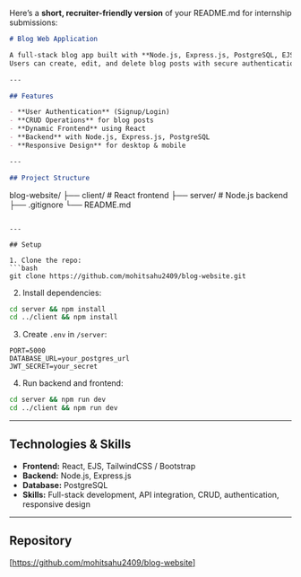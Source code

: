 Here’s a **short, recruiter-friendly version** of your README.md for internship submissions:

```markdown
# Blog Web Application

A full-stack blog app built with **Node.js, Express.js, PostgreSQL, EJS, and React**.  
Users can create, edit, and delete blog posts with secure authentication and a responsive frontend.

---

## Features

- **User Authentication** (Signup/Login)  
- **CRUD Operations** for blog posts  
- **Dynamic Frontend** using React  
- **Backend** with Node.js, Express.js, PostgreSQL  
- **Responsive Design** for desktop & mobile

---

## Project Structure

```

blog-website/
├── client/      # React frontend
├── server/      # Node.js backend
├── .gitignore
└── README.md

````

---

## Setup

1. Clone the repo:
```bash
git clone https://github.com/mohitsahu2409/blog-website.git
````

2. Install dependencies:

```bash
cd server && npm install
cd ../client && npm install
```

3. Create `.env` in `/server`:

```
PORT=5000
DATABASE_URL=your_postgres_url
JWT_SECRET=your_secret
```

4. Run backend and frontend:

```bash
cd server && npm run dev
cd ../client && npm run dev
```

---

## Technologies & Skills

* **Frontend:** React, EJS, TailwindCSS / Bootstrap
* **Backend:** Node.js, Express.js
* **Database:** PostgreSQL
* **Skills:** Full-stack development, API integration, CRUD, authentication, responsive design

---

## Repository

[https://github.com/mohitsahu2409/blog-website]


